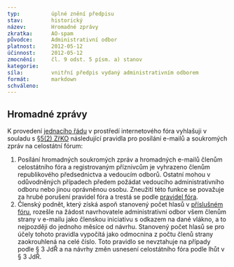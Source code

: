 ```yaml
---
typ:          úplné znění předpisu
stav:         historický
název:        Hromadné zprávy
zkratka:      AO-spam
původce:      Administrativní odbor
platnost:     2012-05-12
účinnost:     2012-05-12
zmocnění:     čl. 9 odst. 5 písm. a) stanov
kategorie:    
síla:         vnitřní předpis vydaný administrativním odborem
formát:       markdown
schváleno:    
---
```

## Hromadné zprávy

K provedení [jednacího řádu](https://sbirka.pirati.cz/predpisy/jdr/) v prostředí internetového fóra vyhlašuji v souladu s [§5(2) ZřKO](https://sbirka.pirati.cz/predpisy/zrko/) následující pravidla pro posílání e-mailů a soukromých zpráv na celostátní fórum:

1. Posílání hromadných soukromých zpráv a hromadných e-mailů členům celostátního fóra a registrovaným příznivcům je vyhrazeno členům republikového předsednictva a vedoucím odborů. Ostatní mohou v odůvodněných případech předem požádat vedoucího administrativního odboru nebo jinou oprávněnou osobu. Zneužití této funkce se považuje za hrubé porušení pravidel fóra a trestá se podle [pravidel fóra](http://www.pirati.cz/ao/pravidla/forum).
2. Členský podnět, který získá aspoň stanovený počet hlasů v [příslušném fóru](https://forum.pirati.cz/viewforum.php?f=350), rozešle na žádost navrhovatele administrativní odbor všem členům strany v e-mailu jako členskou iniciativu s odkazem na dané vlákno, a to nejpozději do jednoho měsíce od návrhu. Stanovený počet hlasů se pro účely tohoto pravidla vypočítá jako odmocnina z počtu členů strany zaokrouhlená na celé číslo. Toto pravidlo se nevztahuje na případy podle § 3 JdŘ a na návrhy změn usnesení celostátního fóra podle lhůt v § 3 JdŘ.
